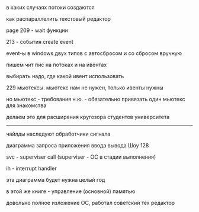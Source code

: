 в каких случаях потоки создаются

как распараллелить текстовый редактор

page 209 - wait функции

213 - события create event

event-ы в windows двух типов
с автосбросом и со сбросом вручную

пишем чит пис на потоках и на ивентах

выбирать надо, где какой ивент использовать

229 мьютексы. мьютекс нам не нужен, только ивенты нужны

но мьютекс - требования н.ю. - обязательно привязать один мьютекс для знакомства

делаем это для расширения кругозора студентов университета

---

чайлды наследуют обработчики сигнала

диаграмма запроса приложения ввода вывода Шоу 128

svc - superviser call (superviser - ОС в стадии выполнения)

ih - interrupt handler

эта диаграмма будет нужна целый год

в этой же книге - управление (основной) памятью

довольно полное изложение ОС, работал советский тех редактор
